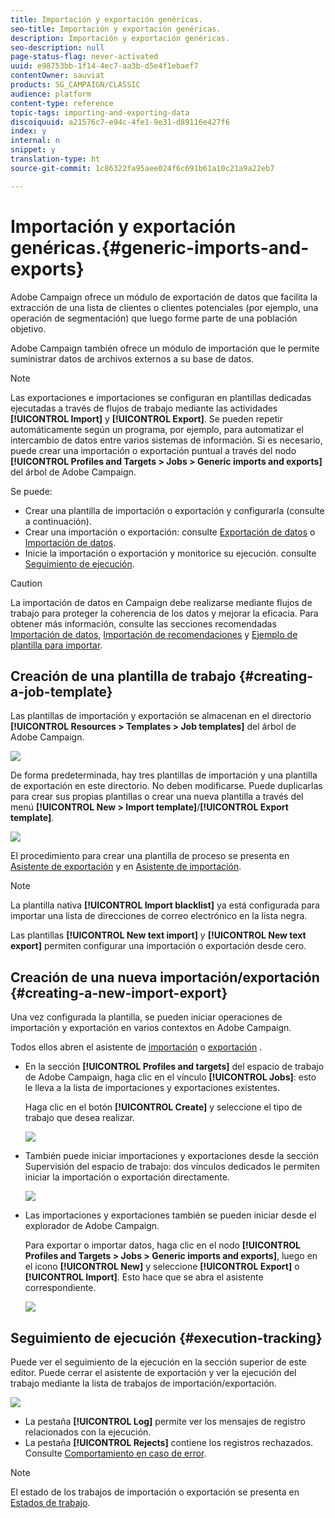 ```yaml
---
title: Importación y exportación genéricas.
seo-title: Importación y exportación genéricas.
description: Importación y exportación genéricas.
seo-description: null
page-status-flag: never-activated
uuid: e98753bb-1f14-4ec7-aa3b-d5e4f1ebaef7
contentOwner: sauviat
products: SG_CAMPAIGN/CLASSIC
audience: platform
content-type: reference
topic-tags: importing-and-exporting-data
discoiquuid: a21576c7-e94c-4fe1-9e31-d89116e427f6
index: y
internal: n
snippet: y
translation-type: ht
source-git-commit: 1c86322fa95aee024f6c691b61a10c21a9a22eb7

---
```



# Importación y exportación genéricas.{#generic-imports-and-exports}

Adobe Campaign ofrece un módulo de exportación de datos que facilita la extracción de una lista de clientes o clientes potenciales (por ejemplo, una operación de segmentación) que luego forme parte de una población objetivo.

Adobe Campaign también ofrece un módulo de importación que le permite suministrar datos de archivos externos a su base de datos.

>[!NOTE]
>
>Las exportaciones e importaciones se configuran en plantillas dedicadas ejecutadas a través de flujos de trabajo mediante las actividades **[!UICONTROL Import]** y **[!UICONTROL Export]**. Se pueden repetir automáticamente según un programa, por ejemplo, para automatizar el intercambio de datos entre varios sistemas de información. Si es necesario, puede crear una importación o exportación puntual a través del nodo **[!UICONTROL Profiles and Targets > Jobs > Generic imports and exports]** del árbol de Adobe Campaign.

Se puede:

* Crear una plantilla de importación o exportación y configurarla (consulte a continuación).
* Crear una importación o exportación: consulte [Exportación de datos](../../platform/using/exporting-data.md) o [Importación de datos](../../platform/using/importing-data.md).
* Inicie la importación o exportación y monitorice su ejecución. consulte [Seguimiento de ejecución](#execution-tracking).

>[!CAUTION]
>
>La importación de datos en Campaign debe realizarse mediante flujos de trabajo para proteger la coherencia de los datos y mejorar la eficacia. Para obtener más información, consulte las secciones recomendadas [Importación de datos](../../workflow/using/importing-data.md), [Importación de recomendaciones](../../workflow/using/importing-data.md#best-practices-when-importing-data) y [Ejemplo de plantilla para importar](../../workflow/using/importing-data.md#setting-up-a-recurring-import).

## Creación de una plantilla de trabajo {#creating-a-job-template}

Las plantillas de importación y exportación se almacenan en el directorio **[!UICONTROL Resources > Templates > Job templates]** del árbol de Adobe Campaign.

![](assets/s_ncs_user_export_wizard_template.png)

De forma predeterminada, hay tres plantillas de importación y una plantilla de exportación en este directorio. No deben modificarse. Puede duplicarlas para crear sus propias plantillas o crear una nueva plantilla a través del menú **[!UICONTROL New > Import template]**/**[!UICONTROL Export template]**.

![](assets/s_ncs_user_export_wizard_template_create.png)

El procedimiento para crear una plantilla de proceso se presenta en [Asistente de exportación](../../platform/using/exporting-data.md#export-wizard) y en [Asistente de importación](../../platform/using/importing-data.md#import-wizard).

>[!NOTE]
>
>La plantilla nativa **[!UICONTROL Import blacklist]** ya está configurada para importar una lista de direcciones de correo electrónico en la lista negra.
> 
>Las plantillas **[!UICONTROL New text import]** y **[!UICONTROL New text export]** permiten configurar una importación o exportación desde cero.

## Creación de una nueva importación/exportación {#creating-a-new-import-export}

Una vez configurada la plantilla, se pueden iniciar operaciones de importación y exportación en varios contextos en Adobe Campaign.

Todos ellos abren el asistente de [importación](../../platform/using/importing-data.md) o [exportación](../../platform/using/exporting-data.md#export-wizard) .

* En la sección **[!UICONTROL Profiles and targets]** del espacio de trabajo de Adobe Campaign, haga clic en el vínculo **[!UICONTROL Jobs]**: esto le lleva a la lista de importaciones y exportaciones existentes.

   Haga clic en el botón **[!UICONTROL Create]** y seleccione el tipo de trabajo que desea realizar.

   ![](assets/s_ncs_user_import_from_home.png)

* También puede iniciar importaciones y exportaciones desde la sección Supervisión del espacio de trabajo: dos vínculos dedicados le permiten iniciar la importación o exportación directamente.

   ![](assets/s_ncs_user_import_from_production.png)

* Las importaciones y exportaciones también se pueden iniciar desde el explorador de Adobe Campaign.

   Para exportar o importar datos, haga clic en el nodo **[!UICONTROL Profiles and Targets > Jobs > Generic imports and exports]**, luego en el icono **[!UICONTROL New]** y seleccione **[!UICONTROL Export]** o **[!UICONTROL Import]**. Esto hace que se abra el asistente correspondiente.

   ![](assets/s_ncs_user_export_wizard_launch_from_menu.png)

## Seguimiento de ejecución {#execution-tracking}

Puede ver el seguimiento de la ejecución en la sección superior de este editor. Puede cerrar el asistente de exportación y ver la ejecución del trabajo mediante la lista de trabajos de importación/exportación.

![](assets/s_ncs_user_export_list_and_details.png)

* La pestaña **[!UICONTROL Log]** permite ver los mensajes de registro relacionados con la ejecución.
* La pestaña **[!UICONTROL Rejects]** contiene los registros rechazados. Consulte [Comportamiento en caso de error](../../platform/using/importing-data.md#behavior-in-the-event-of-an-error).

>[!NOTE]
>
>El estado de los trabajos de importación o exportación se presenta en [Estados de trabajo](../../platform/using/importing-data.md#job-statuses).

